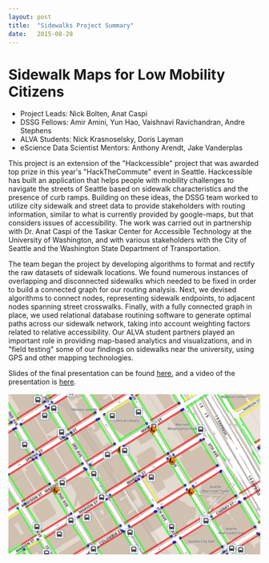 ```yaml
---
layout: post
title:  "Sidewalks Project Summary"
date:   2015-08-28
---
```


# Sidewalk Maps for Low Mobility Citizens

- Project Leads: Nick Bolten, Anat Caspi 
- DSSG Fellows: Amir Amini, Yun Hao, Vaishnavi Ravichandran, Andre Stephens
- ALVA Students: Nick Krasnoselsky, Doris Layman
- eScience Data Scientist Mentors: Anthony Arendt, Jake Vanderplas

This project is an extension of the "Hackcessible" project that was awarded top prize in this year's "HackTheCommute" event in Seattle. Hackcessible has built an application that helps people with mobility challenges to navigate the streets of Seattle based on sidewalk characteristics and the presence of curb ramps. Building on these ideas, the DSSG team worked to utilize city sidewalk and street data to provide stakeholders with routing information, similar to what is currently provided by google-maps, but that considers issues of accessibility. The work was carried out in partnership with Dr. Anat Caspi of the Taskar Center for Accessible Technology at the University of Washington, and with various stakeholders with the City of Seattle and the Washington State Department of Transportation.

The team began the project by developing algorithms to format and rectify the raw datasets of sidewalk locations. We found numerous instances of overlapping and disconnected sidewalks which needed to be fixed in order to build a connected graph for our routing analysis. Next, we devised algorithms to connect nodes, representing sidewalk endpoints, to adjacent nodes spanning street crosswalks. Finally, with a fully connected graph in place, we used relational database routining software to generate optimal paths across our sidewalk network, taking into account weighting factors related to relative accessibility. Our ALVA student partners played an important role in providing map-based analytics and visualizations, and in "field testing" some of our findings on sidewalks near the university, using GPS and other mapping technologies. 

Slides of the final presentation can be found [here](), and a video of the presentation is [here]().


![Sidewalks Graphic](/images/Sidewalks.png "Cleaned Sidewalk Data in Downtown Seattle")